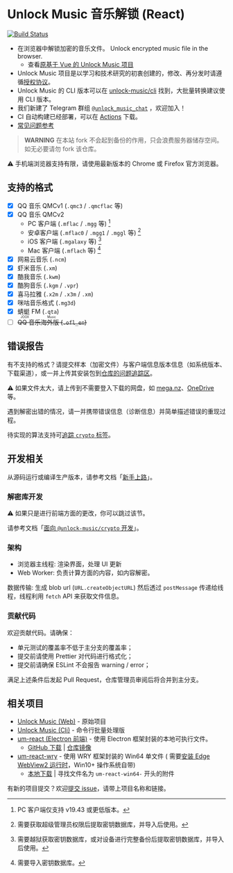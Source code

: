# Unlock Music 音乐解锁 (React)

[![Build Status](https://ci.unlock-music.dev/api/badges/um/um-react/status.svg)](https://ci.unlock-music.dev/um/um-react)

- 在浏览器中解锁加密的音乐文件。 Unlock encrypted music file in the browser.
  - 查看[原基于 Vue 的 Unlock Music 项目][um-vue]
- Unlock Music 项目是以学习和技术研究的初衷创建的，修改、再分发时请遵循[授权协议]。
- Unlock Music 的 CLI 版本可以在 [unlock-music/cli] 找到，大批量转换建议使用 CLI 版本。
- 我们新建了 Telegram 群组 [`@unlock_music_chat`] ，欢迎加入！
- CI 自动构建已经部署，可以在 [Actions][um-react-actions] 下载。
- [常见问题参考](./docs/faq_zh-hans.md)

> **WARNING**
> 在本站 fork 不会起到备份的作用，只会浪费服务器储存空间。如无必要请勿 fork 该仓库。

[授权协议]: https://git.unlock-music.dev/um/um-react/src/branch/main/LICENSE
[um-vue]: https://git.unlock-music.dev/um/web
[unlock-music/cli]: https://git.unlock-music.dev/um/cli
[`@unlock_music_chat`]: https://t.me/unlock_music_chat
[um-react-actions]: https://git.unlock-music.dev/um/um-react/actions

⚠️ 手机端浏览器支持有限，请使用最新版本的 Chrome 或 Firefox 官方浏览器。

## 支持的格式

- [x] QQ 音乐 QMCv1 (`.qmc3` / `.qmcflac` 等)
- [x] QQ 音乐 QMCv2
  - PC 客户端 (`.mflac` / `.mgg` 等) [^qm-key-pc]
  - 安卓客户端 (`.mflac0` / `.mgg1` / `.mggl` 等) [^qm-key-android]
  - iOS 客户端 (`.mgalaxy` 等) [^qm-key-ios]
  - Mac 客户端 (`.mflach` 等) [^qm-key-mac]
- [x] 网易云音乐 (`.ncm`)
- [x] 虾米音乐 (`.xm`)
- [x] 酷我音乐 (`.kwm`)
- [x] 酷狗音乐 (`.kgm` / `.vpr`)
- [x] 喜马拉雅 (`.x2m` / `.x3m` / `.xm`)
- [x] 咪咕音乐格式 (`.mg3d`)
- [x] 蜻蜓 FM (`.qta`)
- [ ] ~~<ruby>QQ 音乐海外版<rt>JOOX Music</rt></ruby> (`.ofl_en`)~~

[^qm-key-pc]: PC 客户端仅支持 v19.43 或更低版本。

[^qm-key-android]: 需要获取超级管理员权限后提取密钥数据库，并导入后使用。

[^qm-key-ios]: 需要越狱获取密钥数据库，或对设备进行完整备份后提取密钥数据库，并导入后使用。

[^qm-key-mac]: 需要导入密钥数据库。

## 错误报告

有不支持的格式？请提交样本（加密文件）与客户端信息版本信息（如系统版本、下载渠道），或一并上传其安装包到[仓库的问题追踪区][project-issues]。

⚠️ 如果文件太大，请上传到不需要登入下载的网盘，如 [mega.nz](https://mega.nz)、[OneDrive](https://www.onedrive.com/) 等。

遇到解密出错的情况，请一并携带错误信息（诊断信息）并简单描述错误的重现过程。

待实现的算法支持可[追踪 `crypto` 标签](https://git.unlock-music.dev/um/um-react/issues?labels=67)。

[project-issues]: https://git.unlock-music.dev/um/um-react/issues/new

## 开发相关

从源码运行或编译生产版本，请参考文档「[新手上路](./docs/getting-started.zh.md)」。

### 解密库开发

⚠️ 如果只是进行前端方面的更改，你可以跳过该节。

请参考文档「[面向 `@unlock-music/crypto` 开发](./docs/develop-with-um_crypto.zh.md)」。

### 架构

- 浏览器主线程: 渲染界面，处理 UI 更新
- Web Worker: 负责计算方面的内容，如内容解密。

数据传输: 生成 blob url (`URL.createObjectURL`) 然后透过 `postMessage` 传递给线程，线程利用 `fetch` API 来获取文件信息。

### 贡献代码

欢迎贡献代码。请确保：

- 单元测试的覆盖率不低于主分支的覆盖率；
- 提交前请使用 Prettier 对代码进行格式化；
- 提交前请确保 ESLint 不会报告 warning / error；

满足上述条件后发起 Pull Request，仓库管理员审阅后将合并到主分支。

## 相关项目

- [Unlock Music (Web)](https://git.unlock-music.dev/um/web) - 原始项目
- [Unlock Music (Cli)](https://git.unlock-music.dev/um/cli) - 命令行批量处理版
- [um-react (Electron 前端)](https://github.com/CarlGao4/um-react-electron) - 使用 Electron 框架封装的本地可执行文件。
  - [GitHub 下载](https://github.com/CarlGao4/um-react-electron/releases/latest) | [仓库镜像](https://git.unlock-music.dev/CarlGao4/um-react-electron)
- [um-react-wry](https://git.unlock-music.dev/um/um-react-wry) - 使用 WRY 框架封装的 Win64 单文件 (
  需要[安装 Edge WebView2 运行时][webview2_redist]，Win10+ 操作系统自带)
  - [本地下载](https://git.unlock-music.dev/um/um-react/releases/latest) | 寻找文件名为 `um-react-win64-` 开头的附件

[webview2_redist]: https://go.microsoft.com/fwlink/p/?LinkId=2124703

有新的项目提交？欢迎[提交 issue][project-issues]，请带上项目名称和链接。
